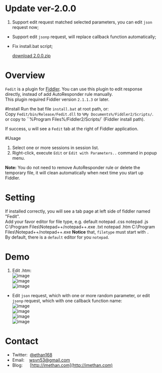 # Update ver-2.0.0 
1. Support edit request matched selected parameters, you can edit `json` request now;
* Support edit `jsonp` request, will replace callback function automatically;
* Fix install.bat script;

  [download 2.0.0.zip](https://github.com/wsvn53/fedit/archive/2.0.0.zip)

# Overview
`Fedit` is a plugin for [Fiddler](http://www.fiddler2.com/). You can use this plugin to edit response directly, instead of add AutoResponder rule manually.  
This plugin required Fiddler version `2.1.1.3` or later.  

#Install
Run the bat file `install.bat` at root path, or:  
Copy `Fedit/bin/Release/Fedit.dll` to `%My Documents%/Fiddler2/Scripts/`.  
or copy to ``%Program Files%/Fiddler2/Scripts/` (Fiddler install path).

If success, u will see a `Fedit` tab at the right of Fiddler application.

#Usage
1. Select one or more sessions in session list.
2. Right-click, execute `Edit` or `Edit with Parameters..` command in popup menu.  

**Note:** You do not need to remove AutoResponder rule or delete the temporary file, it will clean automatically when next time you start up Fiddler.

# Setting
If installed correctly, you will see a tab page at left side of fiddler named "Fedit".  
Add your favor editor for file type, e.g. 
    default notepad
    .css    notepad
    .js     C:\\Program Files\Notepad++/notepad++.exe
    .txt    notepad
    .htm    C:\\Program Files\Notepad++/notepad++.exe
**Notice** that, `filetype` must start with `.`  
By default, there is a `default` editor for you `notepad`.

# Demo
1. Edit .htm:    
  ![image](https://raw.github.com/wsvn53/fedit/master/images/demo.1.1.png)   
  ![image](https://raw.github.com/wsvn53/fedit/master/images/demo.1.2.png)    
  ![image](https://raw.github.com/wsvn53/fedit/master/images/demo.1.3.png)    

* Edit `json` request, which with one or more random parameter,  or edit `jsonp` request, which with one callback function name:    
  ![image](https://raw.github.com/wsvn53/fedit/master/images/demo.2.1.png)    
  ![image](https://raw.github.com/wsvn53/fedit/master/images/demo.2.2.png)    
  ![image](https://raw.github.com/wsvn53/fedit/master/images/demo.2.3.png)    
  ![image](https://raw.github.com/wsvn53/fedit/master/images/demo.2.4.png)

# Contact
* Twitter:&nbsp; [@ethan168](https://twitter.com/ethan168)
* Email: &nbsp;&nbsp; [wsvn53@gmail.com](mailto:wsvn53@gmail.com)
* Blog: &nbsp;&nbsp;&nbsp;&nbsp; [http://imethan.com](http://imethan.com)
